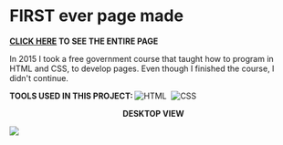 # FIRST ever page made

<b>[CLICK HERE](https://henriquenagy.github.io/Cloth-store-2015/) TO SEE THE ENTIRE PAGE</b>

In 2015 I took a free government course that taught how to program in HTML and CSS, to develop pages. Even though I finished the course, I didn't continue.

<b>TOOLS USED IN THIS PROJECT: </b> 
![HTML](https://img.shields.io/badge/HTML5-E34F26?style=for-the-badge&logo=html5&logoColor=white)&nbsp;
![CSS](https://img.shields.io/badge/CSS3-1572B6?style=for-the-badge&logo=css3&logoColor=white)&nbsp;

<p align="center"><b>DESKTOP VIEW</b></p>

<img src="https://i.ibb.co/JtgxVBc/narnia-cloth.png"/>
